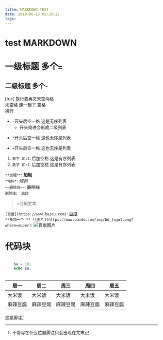 ```yaml
---
title: MARKDOWN TEST
date: 2018-06-15 09:29:22
tags:
---
```

# test MARKDOWN
一级标题 多个`=`  
===================
二级标题 多个`-`  
----------------
[toc]
换行要再文末空两格  
未空格
连一起了
空格  
换行  

- `-`开头后空一格 这是无序列表  
  - 开头缩进会形成二级列表  
* `*`开头后空一格 这也无序是列表  
+ `+`开头后空一格 这也无序是列表  

1. `数字 如:1.`后加空格 这是有序列表  
2. `数字 如:1.`后加空格 这是有序列表  

`**加粗**`: **加粗**  
`*倾斜*`: *倾斜*  
`~~删除线~~`: ~~删除线~~  
``删除线``:　`底纹`  

> `>`引用文本  

`[百度](https://www.baidu.com)`: [百度](https://www.baidu.com)  
`**多加一个!** ![图片](https://www.baidu.com/img/bd_logo1.png?where=super)`: ![百度图片](https://www.baidu.com/img/bd_logo1.png?where=super)  



# 代码块  
```php  

    $a = 10;
    echo $a;
  
```  

|周一 | 周二 | 周三 | 周四 | 周五 |  
|---- | ---- | ---- | ---- | ---- |  
|大米饭 | 大米饭 | 大米饭 | 大米饭 | 大米饭 |  
麻辣豆腐 | 麻辣豆腐 | 麻辣豆腐 | 麻辣豆腐 | 麻辣豆腐 |  

这是脚注[^1]


[^1]:不管写在什么位置脚注只会出现在文末  
